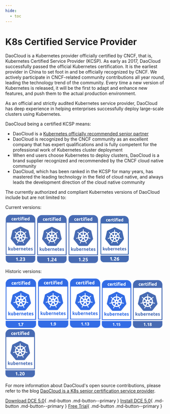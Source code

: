 ```yaml
---
hide:
  - toc
---
```


# K8s Certified Service Provider

DaoCloud is a Kubernetes provider officially certified by CNCF, that is, Kubernetes Certified Service Provider (KCSP). As early as 2017, DaoCloud successfully passed the official Kubernetes certification. It is the earliest provider in China to set foot in and be officially recognized by CNCF.
We actively participate in CNCF-related community contributions all year round, leading the technology trend of the community. Every time a new version of Kubernetes is released, it will be the first to adapt and enhance new features, and push them to the actual production environment.

As an official and strictly audited Kubernetes service provider, DaoCloud has deep experience in helping enterprises successfully deploy large-scale clusters using Kubernetes.

DaoCloud being a certified KCSP means:

- DaoCloud is a [Kubernetes officially recommended senior partner](https://kubernetes.io/partners/)
- DaoCloud is recognized by the CNCF community as an excellent company that has expert qualifications and is fully competent for the professional work of Kubernetes cluster deployment
- When end users choose Kubernetes to deploy clusters, DaoCloud is a brand supplier recognized and recommended by the CNCF cloud native community
- DaoCloud, which has been ranked in the KCSP for many years, has mastered the leading technology in the field of cloud native, and always leads the development direction of the cloud native community

The currently authorized and compliant Kubernetes versions of DaoCloud include but are not limited to:

Current versions:

[![1.23](../images/1.23.png)](https://github.com/cncf/k8s-conformance/pull/2072)
[![1.24](../images/1.24.png)](https://github.com/cncf/k8s-conformance/pull/2239)
[![1.25](../images/1.25.png)](https://github.com/cncf/k8s-conformance/pull/2240)
[![1.26](../images/1.26.png)](https://github.com/cncf/k8s-conformance/pull/2451)

Historic versions:

[![1.7](../images/1.7.png)](https://github.com/cncf/k8s-conformance/pull/68)
[![1.9](../images/1.9.png)](https://github.com/cncf/k8s-conformance/pull/210)
[![1.13](../images/1.13.png)](https://github.com/cncf/k8s-conformance/pull/418)
[![1.15](../images/1.15.png)](https://github.com/cncf/k8s-conformance/pull/794)
[![1.18](../images/1.18.png)](https://github.com/cncf/k8s-conformance/pull/1144)
[![1.20](../images/1.20.png)](https://github.com/cncf/k8s-conformance/pull/1463)

<!--
Source: https://github.com/cncf/artwork/tree/master/projects/kubernetes/certified-kubernetes
-->

For more information about DaoCloud's open source contributions, please refer to the blog [DaoCloud is a K8s senior certification service provider](../blogs/kcsp.md).

[Download DCE 5.0](../download/dce5.md){ .md-button .md-button--primary }
[Install DCE 5.0](../install/intro.md){ .md-button .md-button--primary }
[Free Trial](license0.md){ .md-button .md-button--primary }
